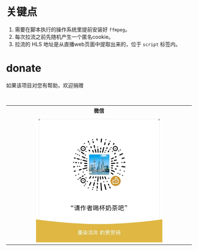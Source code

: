 # 关键点
1. 需要在脚本执行的操作系统里提前安装好 `ffmpeg`。
2. 每次拉流之前先随机产生一个匿名cookie。
3. 拉流的 HLS 地址是从直播web页面中提取出来的，位于 `script` 标签内。

# donate

如果该项目对您有帮助，欢迎捐赠

<table>
  <tr>
    <th width="50%">微信</th>
  </tr>
  <tr></tr>
  <tr align="center">
    <td><img width="70%" src="https://github.com/sh-moranliunian/douyin_live_room/blob/main/img/WechatIMG3.jpg"></td>
  </tr>
</table>

